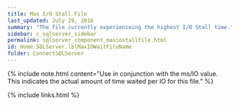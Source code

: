 ```yaml
---
title: ﻿Max I/O Stall File
last_updated: July 29, 2016
summary: "The file currently experienceing the highest I/O Stall time."
sidebar: c_sqlserver_sidebar
permalink: sqlserver_component_maxiostallfile.html
id: Home.SQLServer.lblMaxIOWaitFileName
folder: ConnectSQLServer
---
```




{% include note.html content="Use in conjunction with the ms/IO value. This indicates the actual amount of time waited per IO for this file." %}

{% include links.html %}
